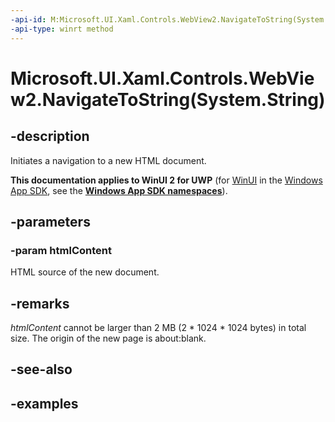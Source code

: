 ```yaml
---
-api-id: M:Microsoft.UI.Xaml.Controls.WebView2.NavigateToString(System.String)
-api-type: winrt method
---
```


# Microsoft.UI.Xaml.Controls.WebView2.NavigateToString(System.String)

<!--
public void NavigateToString (string htmlContent);
-->

## -description

Initiates a navigation to a new HTML document.

**This documentation applies to WinUI 2 for UWP** (for [WinUI](/windows/apps/winui/winui3/) in the [Windows App SDK](/windows/apps/windows-app-sdk/), see the **[Windows App SDK namespaces](/windows/windows-app-sdk/api/winrt/)**).

## -parameters

### -param htmlContent

HTML source of the new document.

## -remarks

*htmlContent* cannot be larger than 2 MB (2 * 1024 * 1024 bytes) in total size. The origin of the new page is about:blank.

## -see-also

## -examples
